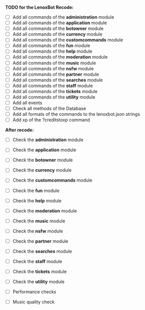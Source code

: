 **TODO for the LenoxBot Recode:**
- [ ] Add all commands of the **administration** module
- [ ] Add all commands of the **application** module
- [ ] Add all commands of the **botowner** module
- [ ] Add all commands of the **currency** module
- [ ] Add all commands of the **customcommands** module
- [ ] Add all commands of the **fun** module
- [ ] Add all commands of the **help** module
- [ ] Add all commands of the **moderation** module
- [ ] Add all commands of the **music** module
- [ ] Add all commands of the **nsfw** module
- [ ] Add all commands of the **partner** module
- [ ] Add all commands of the **searches** module
- [ ] Add all commands of the **staff** module
- [ ] Add all commands of the **tickets** module
- [ ] Add all commands of the **utility** module
- [ ] Add all events
- [ ] Check all methods of the Database
- [ ] Add all formats of the commands to the lenoxbot.json strings
- [ ] Add xp of the ?creditstoxp command

**After recode:**
- [ ] Check the **administration** module
- [ ] Check the **application** module
- [ ] Check the **botowner** module
- [ ] Check the **currency** module
- [ ] Check the **customcommands** module
- [ ] Check the **fun** module
- [ ] Check the **help** module
- [ ] Check the **moderation** module
- [ ] Check the **music** module
- [ ] Check the **nsfw** module
- [ ] Check the **partner** module
- [ ] Check the **searches** module
- [ ] Check the **staff** module
- [ ] Check the **tickets** module
- [ ] Check the **utility** module
- [ ] Performance checks
- [ ] Music quality check

